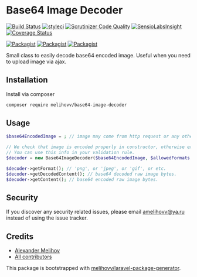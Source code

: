 # Base64 Image Decoder

[![Build Status](https://travis-ci.org/melihovv/base64-image-decoder.svg?branch=master)](https://travis-ci.org/melihovv/base64-image-decoder)
[![styleci](https://styleci.io/repos/CHANGEME/shield)](https://styleci.io/repos/CHANGEME)
[![Scrutinizer Code Quality](https://scrutinizer-ci.com/g/melihovv/base64-image-decoder/badges/quality-score.png?b=master)](https://scrutinizer-ci.com/g/melihovv/base64-image-decoder/?branch=master)
[![SensioLabsInsight](https://insight.sensiolabs.com/projects/CHANGEME/mini.png)](https://insight.sensiolabs.com/projects/CHANGEME)
[![Coverage Status](https://coveralls.io/repos/github/melihovv/base64-image-decoder/badge.svg?branch=master)](https://coveralls.io/github/melihovv/base64-image-decoder?branch=master)

[![Packagist](https://img.shields.io/packagist/v/melihovv/base64-image-decoder.svg)](https://packagist.org/packages/melihovv/base64-image-decoder)
[![Packagist](https://poser.pugx.org/melihovv/base64-image-decoder/d/total.svg)](https://packagist.org/packages/melihovv/base64-image-decoder)
[![Packagist](https://img.shields.io/packagist/l/melihovv/base64-image-decoder.svg)](https://packagist.org/packages/melihovv/base64-image-decoder)

Small class to easily decode base64 encoded image.
Useful when you need to upload image via ajax.

## Installation

Install via composer
```bash
composer require melihovv/base64-image-decoder
```

## Usage

```php
$base64EncodedImage = ; // image may come from http request or any other source.

// We check that image is encoded properly in constructor, otherwise exception will be thrown.
// You can use this info in your validation rule.
$decoder = new Base64ImageDecoder($base64EncodedImage, $allowedFormats = ['jpeg', 'png', 'gif']);

$decoder->getFormat(); // 'png', or 'jpeg', or 'gif', or etc.
$decoder->getDecodedContent(); // base64 decoded raw image bytes.
$decoder->getContent(); // base64 encoded raw image bytes.
```

## Security

If you discover any security related issues, please email amelihovv@ya.ru
instead of using the issue tracker.

## Credits

- [Alexander Melihov](https://github.com/melihovv/base64-image-decoder)
- [All contributors](https://github.com/melihovv/base64-image-decoder/graphs/contributors)

This package is bootstrapped with [melihovv/laravel-package-generator](https://github.com/melihovv/laravel-package-generator).

